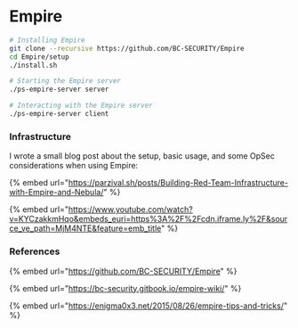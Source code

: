# Empire

```bash
# Installing Empire
git clone --recursive https://github.com/BC-SECURITY/Empire
cd Empire/setup
./install.sh

# Starting the Empire server
./ps-empire-server server

# Interacting with the Empire server
./ps-empire-server client
```

### Infrastructure

I wrote a small blog post about the setup, basic usage, and some OpSec considerations when using Empire:

{% embed url="https://parzival.sh/posts/Building-Red-Team-Infrastructure-with-Empire-and-Nebula/" %}

{% embed url="https://www.youtube.com/watch?v=KYCzakkmHqo&embeds_euri=https%3A%2F%2Fcdn.iframe.ly%2F&source_ve_path=MjM4NTE&feature=emb_title" %}

### References

{% embed url="https://github.com/BC-SECURITY/Empire" %}

{% embed url="https://bc-security.gitbook.io/empire-wiki/" %}

{% embed url="https://enigma0x3.net/2015/08/26/empire-tips-and-tricks/" %}
